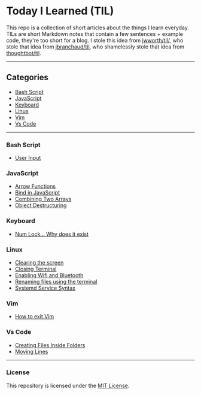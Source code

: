 # Today I Learned (TIL)

This repo is a collection of short articles about the things I learn everyday.
TILs are short Markdown notes that contain a few sentences + example code, they're too short for a blog.
I stole this idea from [jwworth/til/](https://github.com/jwworth/til/), who stole that idea from [jbranchaud/til](https://github.com/jbranchaud/til/), who shamelessly stole that idea from [thoughtbot/til](https://github.com/thoughtbot/til).

---

## Categories
* [Bash Script](#bash-script)
* [JavaScript](#javascript)
* [Keyboard](#keyboard)
* [Linux](#linux)
* [Vim](#vim)
* [Vs Code](#vs-code)

---

### Bash Script
  * [User Input](Bash%20Script/User%20Input.md)
### JavaScript
  * [Arrow Functions](JavaScript/Arrow%20Functions.md)
  * [Bind in JavaScript](JavaScript/Bind%20in%20JavaScript.md)
  * [Combining Two Arrays](JavaScript/Combining%20Two%20Arrays.md)
  * [Object Destructuring](JavaScript/Object%20Destructuring.md)
### Keyboard
  * [Num Lock... Why does it exist](Keyboard/Num%20Lock...%20Why%20does%20it%20exist.md)
### Linux
  * [Clearing the screen](Linux/Clearing%20the%20screen.md)
  * [Closing Terminal](Linux/Closing%20Terminal.md)
  * [Enabling Wifi and Bluetooth](Linux/Enabling%20Wifi%20and%20Bluetooth.md)
  * [Renaming files using the terminal](Linux/Renaming%20files%20using%20the%20terminal.md)
  * [Systemd Service Syntax](Linux/Systemd%20Service%20Syntax.md)
### Vim
  * [How to exit Vim](Vim/How%20to%20exit%20Vim.md)
### Vs Code
  * [Creating Files Inside Folders](Vs%20Code/Creating%20Files%20Inside%20Folders.md)
  * [Moving Lines](Vs%20Code/Moving%20Lines.md)

---

### License

This repository is licensed under the [MIT License](http://www.opensource.org/licenses/MIT).

